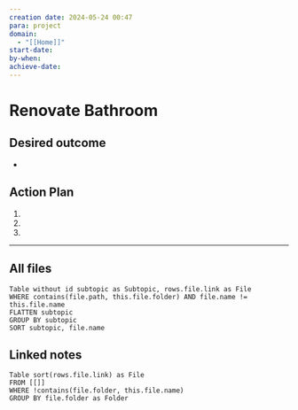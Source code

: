 ```yaml
---
creation date: 2024-05-24 00:47
para: project
domain: 
  - "[[Home]]"
start-date: 
by-when: 
achieve-date: 
---
```

# Renovate Bathroom
## Desired outcome
- 

## Action Plan
1. 
2. 
3. 

---
## All files
```dataview
Table without id subtopic as Subtopic, rows.file.link as File
WHERE contains(file.path, this.file.folder) AND file.name != this.file.name
FLATTEN subtopic
GROUP BY subtopic
SORT subtopic, file.name
```

## Linked notes
```dataview
Table sort(rows.file.link) as File
FROM [[]]
WHERE !contains(file.folder, this.file.name)
GROUP BY file.folder as Folder
```